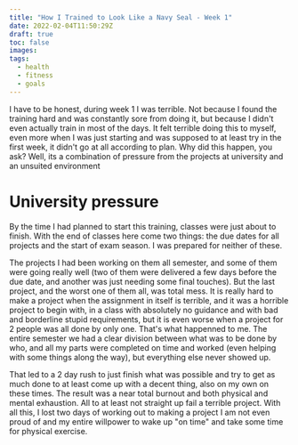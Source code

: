 ```yaml
---
title: "How I Trained to Look Like a Navy Seal - Week 1"
date: 2022-02-04T11:50:29Z
draft: true
toc: false
images:
tags:
  - health
  - fitness
  - goals
---
```


I have to be honest, during week 1 I was terrible. Not because I found the training hard and was constantly sore from doing it, but because I didn't even actually train in most of the days. It felt terrible doing this to myself, even more when I was just starting and was supposed to at least try in the first week, it didn't go at all according to plan. Why did this happen, you ask? Well, its a combination of pressure from the projects at university and an unsuited environment

# University pressure

By the time I had planned to start this training, classes were just about to finish. With the end of classes here come two things: the due dates for all projects and the start of exam season. I was prepared for neither of these.

The projects I had been working on them all semester, and some of them were going really well (two of them were delivered a few days before the due date, and another was just needing some final touches). But the last project, and the worst one of them all, was total mess. It is really hard to make a project when the assignment in itself is terrible, and it was a horrible project to begin with, in a class with absolutely no guidance and with bad and borderline stupid requirements, but it is even worse when a project for 2 people was all done by only one. That's what happenned to me. The entire semester we had a clear division between what was to be done by who, and all my parts were completed on time and worked (even helping with some things along the way), but everything else never showed up.

That led to a 2 day rush to just finish what was possible and try to get as much done to at least come up with a decent thing, also on my own on these times. The result was a near total burnout and both physical and mental exhaustion. All to at least not straight up fail a terrible project. With all this, I lost two days of working out to making a project I am not even proud of and my entire willpower to wake up "on time" and take some time for physical exercise.
